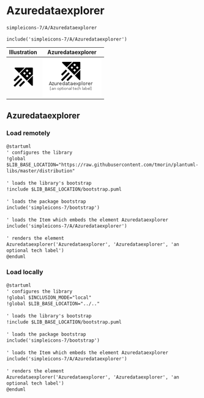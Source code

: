 # Azuredataexplorer


```text
simpleicons-7/A/Azuredataexplorer
```

```text
include('simpleicons-7/A/Azuredataexplorer')
```



| Illustration | Azuredataexplorer |
| :---: | :---: |
| ![illustration for Illustration](../../simpleicons-7/A/Azuredataexplorer.png) | ![illustration for Azuredataexplorer](../../simpleicons-7/A/Azuredataexplorer.Local.png) |




## Azuredataexplorer

### Load remotely
```plantuml
@startuml
' configures the library
!global $LIB_BASE_LOCATION="https://raw.githubusercontent.com/tmorin/plantuml-libs/master/distribution"

' loads the library's bootstrap
!include $LIB_BASE_LOCATION/bootstrap.puml

' loads the package bootstrap
include('simpleicons-7/bootstrap')

' loads the Item which embeds the element Azuredataexplorer
include('simpleicons-7/A/Azuredataexplorer')

' renders the element
Azuredataexplorer('Azuredataexplorer', 'Azuredataexplorer', 'an optional tech label')
@enduml
```

### Load locally
```plantuml
@startuml
' configures the library
!global $INCLUSION_MODE="local"
!global $LIB_BASE_LOCATION="../.."

' loads the library's bootstrap
!include $LIB_BASE_LOCATION/bootstrap.puml

' loads the package bootstrap
include('simpleicons-7/bootstrap')

' loads the Item which embeds the element Azuredataexplorer
include('simpleicons-7/A/Azuredataexplorer')

' renders the element
Azuredataexplorer('Azuredataexplorer', 'Azuredataexplorer', 'an optional tech label')
@enduml
```

